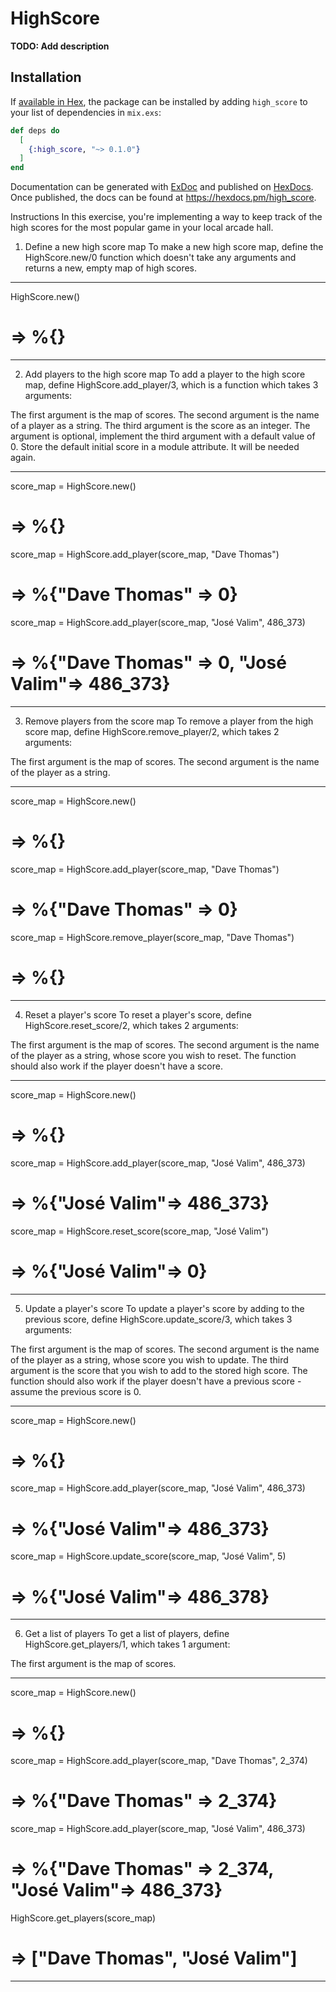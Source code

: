 # HighScore

**TODO: Add description**

## Installation

If [available in Hex](https://hex.pm/docs/publish), the package can be installed
by adding `high_score` to your list of dependencies in `mix.exs`:

```elixir
def deps do
  [
    {:high_score, "~> 0.1.0"}
  ]
end
```

Documentation can be generated with [ExDoc](https://github.com/elixir-lang/ex_doc)
and published on [HexDocs](https://hexdocs.pm). Once published, the docs can
be found at <https://hexdocs.pm/high_score>.

Instructions
In this exercise, you're implementing a way to keep track of the high scores for the most popular game in your local arcade hall.

1. Define a new high score map
To make a new high score map, define the HighScore.new/0 function which doesn't take any arguments and returns a new, empty map of high scores.
_______________________
HighScore.new()
# => %{}
_______________________

2. Add players to the high score map
To add a player to the high score map, define HighScore.add_player/3, which is a function which takes 3 arguments:

The first argument is the map of scores.
The second argument is the name of a player as a string.
The third argument is the score as an integer. The argument is optional, implement the third argument with a default value of 0.
Store the default initial score in a module attribute. It will be needed again.
_______________________
score_map = HighScore.new()
# => %{}
score_map = HighScore.add_player(score_map, "Dave Thomas")
# => %{"Dave Thomas" => 0}
score_map = HighScore.add_player(score_map, "José Valim", 486_373)
# => %{"Dave Thomas" => 0, "José Valim"=> 486_373}
_______________________

3. Remove players from the score map
To remove a player from the high score map, define HighScore.remove_player/2, which takes 2 arguments:

The first argument is the map of scores.
The second argument is the name of the player as a string.
_______________________
score_map = HighScore.new()
# => %{}
score_map = HighScore.add_player(score_map, "Dave Thomas")
# => %{"Dave Thomas" => 0}
score_map = HighScore.remove_player(score_map, "Dave Thomas")
# => %{}
_______________________

4. Reset a player's score
To reset a player's score, define HighScore.reset_score/2, which takes 2 arguments:

The first argument is the map of scores.
The second argument is the name of the player as a string, whose score you wish to reset.
The function should also work if the player doesn't have a score.
_______________________
score_map = HighScore.new()
# => %{}
score_map = HighScore.add_player(score_map, "José Valim", 486_373)
# => %{"José Valim"=> 486_373}
score_map = HighScore.reset_score(score_map, "José Valim")
# => %{"José Valim"=> 0}
_______________________

5. Update a player's score
To update a player's score by adding to the previous score, define HighScore.update_score/3, which takes 3 arguments:

The first argument is the map of scores.
The second argument is the name of the player as a string, whose score you wish to update.
The third argument is the score that you wish to add to the stored high score.
The function should also work if the player doesn't have a previous score - assume the previous score is 0.
_______________________
score_map = HighScore.new()
# => %{}
score_map = HighScore.add_player(score_map, "José Valim", 486_373)
# => %{"José Valim"=> 486_373}
score_map = HighScore.update_score(score_map, "José Valim", 5)
# => %{"José Valim"=> 486_378}
_______________________

6. Get a list of players
To get a list of players, define HighScore.get_players/1, which takes 1 argument:

The first argument is the map of scores.
_______________________
score_map = HighScore.new()
# => %{}
score_map = HighScore.add_player(score_map, "Dave Thomas", 2_374)
# => %{"Dave Thomas" => 2_374}
score_map = HighScore.add_player(score_map, "José Valim", 486_373)
# => %{"Dave Thomas" => 2_374, "José Valim"=> 486_373}
HighScore.get_players(score_map)
# => ["Dave Thomas", "José Valim"]
_______________________
